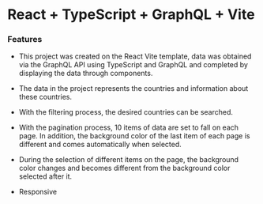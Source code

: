 # React + TypeScript + GraphQL + Vite

### Features

- This project was created on the React Vite template, data was obtained via the GraphQL API using TypeScript and GraphQL and completed by displaying the data through components.

- The data in the project represents the countries and information about these countries.

- With the filtering process, the desired countries can be searched.

- With the pagination process, 10 items of data are set to fall on each page. In addition, the background color of the last item of each page is different and comes automatically when selected.

- During the selection of different items on the page, the background color changes and becomes different from the background color selected after it.

- Responsive
